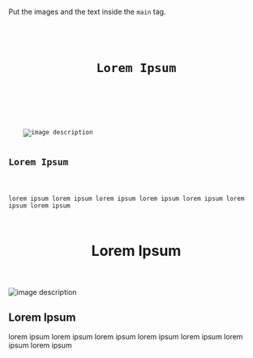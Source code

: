 Put the images and the text
inside the `main` tag.

<Editor lang="html" type="exercise">
<code>
<header>
		<h1>Lorem Ipsum</h1>
	</header>
	<img src = "#" alt = "image description" />
	<h2>Lorem Ipsum</h2>
	<p>lorem ipsum lorem ipsum lorem ipsum lorem ipsum lorem ipsum lorem ipsum lorem ipsum</p>
</code>

<solution>
<header>
	<h1>Lorem Ipsum</h1>
</header>
<main>
	<img src = "#" alt = "image description" />
	<h2>Lorem Ipsum</h2>
	<p>lorem ipsum lorem ipsum lorem ipsum lorem ipsum lorem ipsum lorem ipsum lorem ipsum</p>
</main>
</solution>
</Editor>
